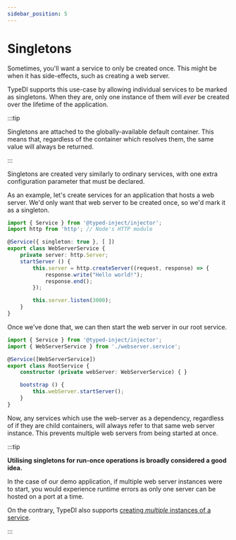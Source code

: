 ```yaml
---
sidebar_position: 5
---
```


# Singletons

Sometimes, you'll want a service to only be created once.
This might be when it has side-effects, such as creating a web server. 

TypeDI supports this use-case by allowing individual services to be marked as singletons.
When they are, only one instance of them will *ever* be created over the lifetime of the application.

:::tip

Singletons are attached to the globally-available default container.
This means that, regardless of the container which resolves them,
the same value will always be returned.

:::

Singletons are created very similarly to ordinary services, with one extra configuration parameter that must be declared.

As an example, let's create services for an application that hosts a web server.
We'd only want that web server to be created once, so we'd mark it as a singleton.

```ts title="src/webserver.service.ts"
import { Service } from '@typed-inject/injector';
import http from 'http'; // Node's HTTP module

@Service({ singleton: true }, [ ])
export class WebServerService {
    private server: http.Server;
    startServer () {
        this.server = http.createServer((request, response) => {
            response.write("Hello world!");
            response.end();
        });

        this.server.listen(3000);
    }
}
```

Once we've done that, we can then start the web server in our root service.

```ts title="src/root.service.ts"
import { Service } from '@typed-inject/injector';
import { WebServerService } from './webserver.service';

@Service([WebServerService])
export class RootService {
    constructor (private webServer: WebServerService) { }

    bootstrap () {
        this.webServer.startServer();
    }
}
```


Now, any services which use the web-server as a dependency, regardless of if they
are child containers, will always refer to that same web server instance.
This prevents multiple web servers from being started at once.

:::tip

**Utilising singletons for run-once operations is broadly considered a good idea.**

In the case of our demo application, if multiple web server instances were to start,
you would experience runtime errors as only one server can be hosted on a port at a time.

On the contrary, TypeDI also supports [creating *multiple* instances of a service](./multiple-services.md).

:::


